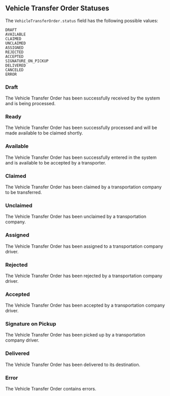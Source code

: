 ## Vehicle Transfer Order Statuses

The `VehicleTransferOrder.status` field has the following possible values:
```
DRAFT
AVAILABLE
CLAIMED
UNCLAIMED
ASSIGNED
REJECTED
ACCEPTED
SIGNATURE_ON_PICKUP
DELIVERED
CANCELED
ERROR
```

### Draft
The Vehicle Transfer Order has been successfully received by the system and is being processed.

### Ready
The Vehicle Transfer Order has been successfully processed and will be made available to be claimed shortly.

### Available
The Vehicle Transfer Order has been successfully entered in the system and is available to be accepted by a transporter.

### Claimed
The Vehicle Transfer Order has been claimed by a transportation company to be transferred.

### Unclaimed
The Vehicle Transfer Order has been unclaimed by a transportation company.

### Assigned
The Vehicle Transfer Order has been assigned to a transportation company driver.

### Rejected
The Vehicle Transfer Order has been rejected by a transportation company driver.

### Accepted
The Vehicle Transfer Order has been accepted by a transportation company driver.

### Signature on Pickup
The Vehicle Transfer Order has been picked up by a transportation company driver.

### Delivered
The Vehicle Transfer Order has been delivered to its destination.

### Error
The Vehicle Transfer Order contains errors.
